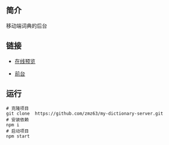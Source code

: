 ## 简介

移动端词典的后台

## 链接

- [在线预览](http://1.12.66.214/)

- [前台](https://github.com/zmz63/my-dictionary)

## 运行

```
# 克隆项目
git clone  https://github.com/zmz63/my-dictionary-server.git
# 安装依赖
npm i
# 启动项目
npm start
```
